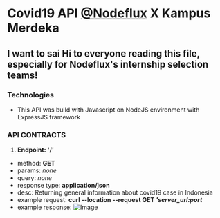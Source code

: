 # Covid19 API [@Nodeflux](http://www.nodeflux.io/) X Kampus Merdeka

## I want to sai Hi to everyone reading this file, especially for Nodeflux's internship selection teams!

### Technologies
- This API was build with Javascript on NodeJS environment with ExpressJS framework

### API CONTRACTS
1. **Endpoint: '/'**
  - method: **GET**
  - params: *none*
  - query: *none*
  - response type: **application/json**
  - desc: Returning general information about covid19 case in Indonesia
  - example request: **curl --location --request GET *'server_url:port***
  - example response: ![Image](https://i.ibb.co/pbFP5Yr/image.png)
    